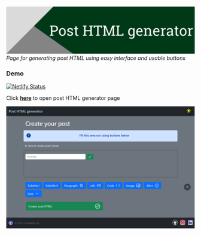 <a href="https://post-html-generator.netlify.app/" target="_blank"><img title="Post-HTML-generator" alt="Header image" src="./static/images/md_header.png"></a>
_Page for generating post HTML using easy interface and usable buttons_

### Demo

[![Netlify Status](https://api.netlify.com/api/v1/badges/3f7a5c61-3278-4d1c-9b5f-e8cc81bf15ad/deploy-status)](https://app.netlify.com/sites/gubchik123-project-board/deploys)

Click **<a href="https://post-html-generator.netlify.app/" target="_blank">here</a>** to open post HTML generator page

<img title="Demo" alt="Demo image" src="./static/images/demo.jpg">

